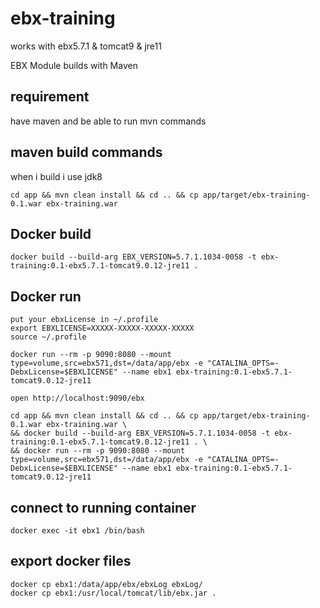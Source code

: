 # ebx-training

works with ebx5.7.1 & tomcat9 & jre11

EBX Module builds with Maven

## requirement

have maven and be able to run mvn commands

## maven build commands

when i build i use jdk8

```
cd app && mvn clean install && cd .. && cp app/target/ebx-training-0.1.war ebx-training.war
```

## Docker build

```
docker build --build-arg EBX_VERSION=5.7.1.1034-0058 -t ebx-training:0.1-ebx5.7.1-tomcat9.0.12-jre11 .
```

## Docker run

```
put your ebxLicense in ~/.profile
export EBXLICENSE=XXXXX-XXXXX-XXXXX-XXXXX
source ~/.profile

docker run --rm -p 9090:8080 --mount type=volume,src=ebx571,dst=/data/app/ebx -e "CATALINA_OPTS=-DebxLicense=$EBXLICENSE" --name ebx1 ebx-training:0.1-ebx5.7.1-tomcat9.0.12-jre11
```

```open http://localhost:9090/ebx```

```
cd app && mvn clean install && cd .. && cp app/target/ebx-training-0.1.war ebx-training.war \
&& docker build --build-arg EBX_VERSION=5.7.1.1034-0058 -t ebx-training:0.1-ebx5.7.1-tomcat9.0.12-jre11 . \
&& docker run --rm -p 9090:8080 --mount type=volume,src=ebx571,dst=/data/app/ebx -e "CATALINA_OPTS=-DebxLicense=$EBXLICENSE" --name ebx1 ebx-training:0.1-ebx5.7.1-tomcat9.0.12-jre11
```

## connect to running container

```
docker exec -it ebx1 /bin/bash
```

## export docker files

```
docker cp ebx1:/data/app/ebx/ebxLog ebxLog/
docker cp ebx1:/usr/local/tomcat/lib/ebx.jar .
```
